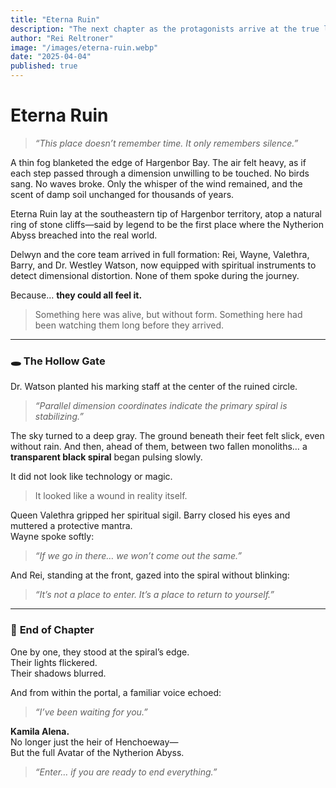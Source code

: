 ```yaml
---
title: "Eterna Ruin"
description: "The next chapter as the protagonists arrive at the true location of the Nytherion Abyss portal, filled with mystery and spiritual tension."
author: "Rei Reltroner"
image: "/images/eterna-ruin.webp"
date: "2025-04-04"
published: true
---
```


# Eterna Ruin

> _“This place doesn’t remember time. It only remembers silence.”_

A thin fog blanketed the edge of Hargenbor Bay. The air felt heavy, as if each step passed through a dimension unwilling to be touched. No birds sang. No waves broke. Only the whisper of the wind remained, and the scent of damp soil unchanged for thousands of years.

Eterna Ruin lay at the southeastern tip of Hargenbor territory, atop a natural ring of stone cliffs—said by legend to be the first place where the Nytherion Abyss breached into the real world.

Delwyn and the core team arrived in full formation: Rei, Wayne, Valethra, Barry, and Dr. Westley Watson, now equipped with spiritual instruments to detect dimensional distortion. None of them spoke during the journey.

Because… **they could all feel it.**
> Something here was alive, but without form.
> Something here had been watching them long before they arrived.

---

### 🕳️ **The Hollow Gate**

Dr. Watson planted his marking staff at the center of the ruined circle.

> _“Parallel dimension coordinates indicate the primary spiral is stabilizing.”_

The sky turned to a deep gray. The ground beneath their feet felt slick, even without rain. And then, ahead of them, between two fallen monoliths… a **transparent black spiral** began pulsing slowly.

It did not look like technology or magic.
> It looked like a wound in reality itself.

Queen Valethra gripped her spiritual sigil. Barry closed his eyes and muttered a protective mantra.  
Wayne spoke softly:
> _“If we go in there… we won’t come out the same.”_

And Rei, standing at the front, gazed into the spiral without blinking:
> _“It’s not a place to enter. It’s a place to return to yourself.”_

---

### 📍 **End of Chapter**

One by one, they stood at the spiral’s edge.  
Their lights flickered.  
Their shadows blurred.

And from within the portal, a familiar voice echoed:
> _“I’ve been waiting for you.”_

**Kamila Alena.**  
No longer just the heir of Henchoeway—  
But the full Avatar of the Nytherion Abyss.

> _“Enter… if you are ready to end everything.”_


